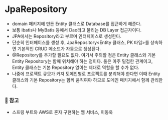 # JpaRepository
- domain 패키지에 만든 Entity 클래스로 Database를 접근하게 해준다.
- 보통 ibatis나 MyBatis 등에서 Dao라고 불리는 DB Layer 접근자이다.
- JPA에서는 Repository라고 부르며 인터페이스로 생성한다.
- 단순히 인터페이스를 생성 후, JpaRepository<Entity 클래스, PK 타입>를 상속하면 기본적인 CRUD 메소드가 자동으로 생성된다.
- @Repository를 추가할 필요도 없다. 여기서 주의할 점은 Entity 클래스와 기본 Entity Repository는 함께 위치해야 하는 점이다. 둘은 아주 밀접한 관계이고, Entity 클래스는 기본 Repository 없이는 제대로 역할을 할 수가 없다.
- 나중에 프로젝트 규모가 커져 도메인별로 프로젝트를 분리해야 한다면 이때 Entity 클래스와 기본 Repository는 함께 움직여야 하므로 도메인 패키지에서 함께 관리한다.

### 📗 참고
- 스프링 부트와 AWS로 혼자 구현하는 웹 서비스, 이동욱